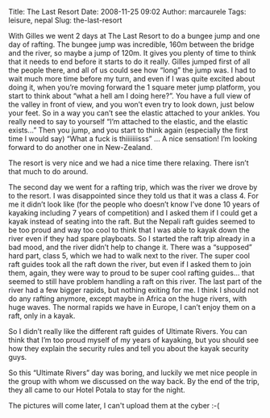 Title: The Last Resort
Date: 2008-11-25 09:02
Author: marcaurele
Tags: leisure, nepal
Slug: the-last-resort

With Gilles we went 2 days at The Last Resort to do a bungee jump and
one day of rafting. The bungee jump was incredible, 160m between the
bridge and the river, so maybe a jump of 120m. It gives you plenty of
time to think that it needs to end before it starts to do it really.
Gilles jumped first of all the people there, and all of us could see how
“long” the jump was. I had to wait much more time before my turn, and
even if I was quite excited about doing it, when you’re moving forward
the 1 square meter jump platform, you start to think about “what a hell
am I doing here?”. You have a full view of the valley in front of view,
and you won’t even try to look down, just below your feet. So in a way
you can’t see the elastic attached to your ankles. You really need to
say to yourself “I’m attached to the elastic, and the elastic exists...”
Then you jump, and you start to think again (especially the first time I
would say) “What a fuck is thiiiiiiisss” ... A nice sensation! I’m
looking forward to do another one in New-Zealand.  

The resort is very nice and we had a nice time there relaxing. There
isn’t that much to do around.

The second day we went for a rafting trip, which was the river we drove
by to the resort. I was disappointed since they told us that it was a
class 4. For me it didn’t look like (for the people who doesn’t know
I’ve done 10 years of kayaking including 7 years of competition) and I
asked them if I could get a kayak instead of seating into the raft. But
the Nepali raft guides seemed to be too proud and way too cool to think
that I was able to kayak down the river even if they had spare
playboats. So I started the raft trip already in a bad mood, and the
river didn’t help to change it. There was a “supposed” hard part, class
5, which we had to walk next to the river. The super cool raft guides
took all the raft down the river, but even if I asked them to join them,
again, they were way to proud to be super cool rafting guides... that
seemed to still have problem handling a raft on this river. The last
part of the river had a few bigger rapids, but nothing exiting for me. I
think I should not do any rafting anymore, except maybe in Africa on the
huge rivers, with huge waves. The normal rapids we have in Europe, I
can’t enjoy them on a raft, only in a kayak.  

So I didn’t really like the different raft guides of Ultimate Rivers.
You can think that I’m too proud myself of my years of kayaking, but you
should see how they explain the security rules and tell you about the
kayak security guys.  

So this “Ultimate Rivers” day was boring, and luckily we met nice people
in the group with whom we discussed on the way back. By the end of the
trip, they all came to our Hotel Potala to stay for the night.

The pictures will come later, I can't upload them at the cyber :-(

